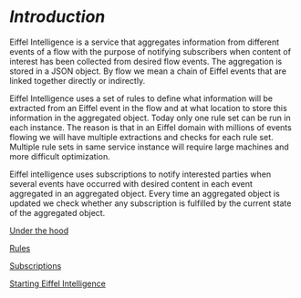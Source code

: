 
# _Introduction_

Eiffel Intelligence is a service that aggregates information from different events of a flow with the purpose of notifying subscribers when content of interest has been collected from desired flow events. The aggregation is stored in a JSON object. By flow we mean a chain of Eiffel events that are linked together directly or indirectly. 

Eiffel Intelligence uses a set of rules to define what information will be extracted from an Eiffel event in the flow and at what location to store this information in the aggregated object. Today only one rule set can be run in each instance. The reason is that in an Eiffel domain with millions of events flowing we will have multiple extractions and checks for each rule set. Multiple rule sets in same service instance will require large machines and more difficult optimization.

Eiffel intelligence uses subscriptions to notify interested parties when several events have occurred with desired content in each event aggregated in an aggregated object. Every time an aggregated object is updated we check whether any subscription is fulfilled by the current state of the aggregated object. 

[Under the hood](under_hood.md)

[Rules](rules.md)

[Subscriptions](subscriptions.md)

[Starting Eiffel Intelligence](starting.md)
